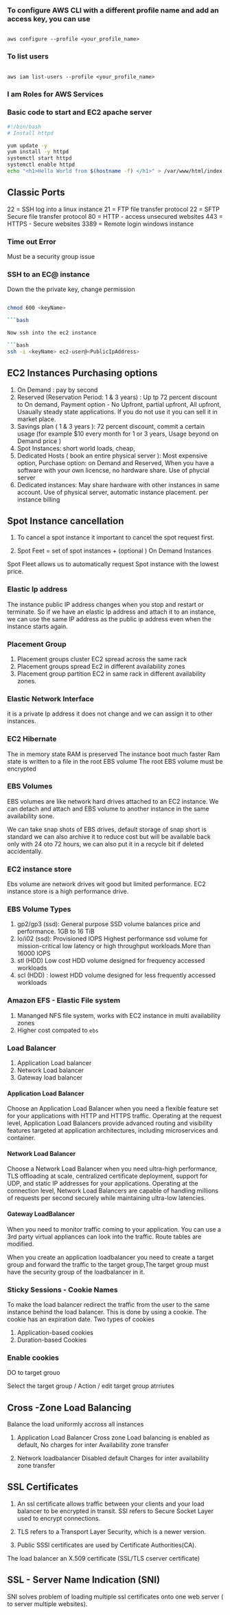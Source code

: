 ### To configure AWS CLI with a different profile name and add an access key, you can use

```Shell

aws configure --profile <your_profile_name>

```

### To list users

```Shell

aws iam list-users --profile <your_profile_name>

```

### I am Roles for AWS Services

### Basic code to start and EC2 apache server

```bash
#!/bin/bash
# Install httpd

yum update -y
yum install -y httpd
systemctl start httpd
systemctl enable httpd
echo "<h1>Hello World from $(hostname -f) </h1>" > /var/www/html/index.html

```

## Classic Ports

22 = SSH log into a linux instance
21 = FTP file transfer protocol
22 = SFTP Secure file transfer protocol
80 = HTTP - access unsecured websites
443 = HTTPS - Secure websites
3389 = Remote login windows instance

### Time out Error

Must be a security group issue

### SSH to an EC@ instance

Down the the private key, change permission

````bash

chmod 600 <keyName>

```bash

Now ssh into the ec2 instance

```bash
ssh -i <keyName> ec2-user@<PublicIpAddress>

````

## EC2 Instances Purchasing options

1. On Demand : pay by second
2. Reserved (Reservation Period: 1 & 3 years) : Up tp 72 percent discount to On demand, Payment option - No Upfront, partial upfront, All upfront, Usaually steady state applications. If you do not use it you can sell it in market place.
3. Savings plan ( 1 & 3 years ): 72 percent discount, commit a certain usage (for example $10 every month for 1 or 3 years, Usage beyond on Demand price )
4. Spot Instances: short world loads, cheap,
5. Dedicated Hosts ( book an entire physical server ): Most expensive option, Purchase option: on Demand and Reserved, When you have a software with your own licencse, no hardware share. Use of phycial server
6. Dedicated instances: May share hardware with other instances in same account. Use of physical server, automatic instance placement. per instance billing

## Spot Instance cancellation

1. To cancel a spot instance it important to cancel the spot request first.

2. Spot Feet = set of spot instances + (optional ) On Demand Instances

Spot Fleet allows us to automatically request Spot instance with the lowest price.

### Elastic Ip address

The instance public IP address changes when you stop and restart or terminate. So if we have an elastic Ip address and attach it to an instance, we can use the same IP address as the public ip address even when the instance starts again.

### Placement Group

1. Placement groups cluster
   EC2 spread across the same rack
2. Placement groups spread
   Ec2 in different availability zones
3. Placement group partition
   EC2 in same rack in different availability zones.

### Elastic Network Interface

it is a private Ip address it does not change and we can assign it to other instances.

### EC2 Hibernate

The in memory state RAM is preserved
The instance boot much faster
Ram state is written to a file in the root EBS volume
The root EBS volume must be encrypted

### EBS Volumes

EBS volumes are like network hard drives attached to an EC2 instance. We can detach and attach and EBS volume to another instance in the same availability sone.

We can take snap shots of EBS drives, default storage of snap short is standard we can also archive it to reduce cost but will be available back only with 24 oto 72 hours, we can also put it in a recycle bit if deleted accidentally.

### EC2 instance store

Ebs volume are network drives wit good but limited performance.
EC2 instance store is a high performance drive.

### EBS Volume Types

1. gp2/gp3 (ssd): General purpose SSD volume balances price and performance. 1GB to 16 TiB
2. Io/i02 (ssd): Provisioned IOPS Highest performance ssd volume for mission-critical low latency or high throughput workloads.More than 16000 IOPS
3. stl (HDD) Low cost HDD volume designed for frequency accessed workloads
4. scl (HDD) : lowest HDD volume designed for less frequently accessed workloads

### Amazon EFS - Elastic File system

1. Mananged NFS file system, works with EC2 instance in multi availability zones
2. Higher cost compated to `ebs `

### Load Balancer

1. Application Load balancer
2. Network Load balancer
3. Gateway load balancer

#### Application Load Balancer

Choose an Application Load Balancer when you need a flexible feature set for your applications with HTTP and HTTPS traffic. Operating at the request level, Application Load Balancers provide advanced routing and visibility features targeted at application architectures, including microservices and container.

#### Network Load Balancer

Choose a Network Load Balancer when you need ultra-high performance, TLS offloading at scale, centralized certificate deployment, support for UDP, and static IP addresses for your applications. Operating at the connection level, Network Load Balancers are capable of handling millions of requests per second securely while maintaining ultra-low latencies.

#### Gateway LoadBalancer

When you need to monitor traffic coming to your application. You can use a 3rd party virtual appliances can look into the traffic. Route tables are modified.

When you create an application loadbalancer you need to create a target group and forward the traffic to the target group,The target group must have the security group of the loadbalancer in it.

### Sticky Sessions - Cookie Names

To make the load balancer redirect the traffic from the user to the same instance behind the load balancer. This is done by using a cookie. The cookie has an expiration date.
Two types of cookies

1. Application-based cookies
2. Duration-based Cookies

### Enable cookies

DO to target grouo

Select the target group / Action / edit target group atrriutes

## Cross -Zone Load Balancing

Balance the load uniformly accross all instances

1. Application Load Balancer
   Cross zone Load balancing is enabled as default,
   No charges for inter Availability zone transfer

2. Network loadbalancer
   Disabled default
   Charges for inter availability zone transfer

## SSL Certificates

1. An ssl certificate allows traffic between your clients and your load balancer to be encrypted in transit. SSl refers to Secure Socket Layer used to encrypt connections.

2. TLS refers to a Transport Layer Security, which is a newer version.

3. Public SSSl certificates are used by Certificate Authorities(CA).

The load balancer an X.509 certificate (SSL/TLS cserver certificate)

## SSL - Server Name Indication (SNI)

SNI solves problem of loading multiple ssl certificates onto one web server ( to server multiple websites).
